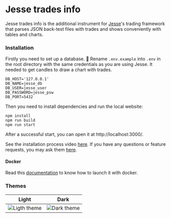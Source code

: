 # Jesse trades info

Jesse trades info is the additional instrument for [Jesse](https://jesse.trade/)'s trading framework that parses JSON back-test files with trades and shows conveniently with tables and charts.

### Installation

Firstly you need to set up a database. 🚨 Rename `.env.example` into `.env` in the root directory with the same credentials as you are using Jesse. It needed to get candles to draw a chart with trades.

```
DB_HOST='127.0.0.1'
DB_NAME=jesse_db
DB_USER=jesse_user
DB_PASSWORD=jesse_psw
DB_PORT=5432
```

Then you need to install dependencies and run the local website:

```
npm install
npm run build
npm run start
```

After a successful start, you can open it at http://localhost:3000/.

See the installation process video [here](https://vimeo.com/440370244). If you have any questions or feature requests, you may ask them [here](https://forum.jesse.trade/d/127-jesse-trades-info-tool-to-review-backtest-results).

#### Docker

Read this [documentation](https://docs.jesse.trade/docs/getting-started/docker.html) to know how to launch it with docker.

### Themes

| Light         | Dark     |
|:-------------:|:-------------:|
| ![Ligth theme](https://user-images.githubusercontent.com/25667028/106305724-14cf8100-626e-11eb-9a86-3c24f5301719.png) | ![Dark theme](https://user-images.githubusercontent.com/25667028/106305809-34ff4000-626e-11eb-81b6-7ac4a43f576c.png) |
